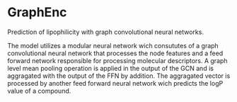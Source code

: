 # GraphEnc
Prediction of lipophilicity with graph convolutional neural networks.

The model utilizes a modular neural network wich consututes of a graph convolutional neural network that processes the node features and a feed forward network responsible for processing molecular descriptors. A graph level mean pooling operation is applied in the output of the GCN and is aggragated with the output of the FFN by addition. The aggragated vector is processed by another feed forward neural network wich predicts the logP value of a compound. 
